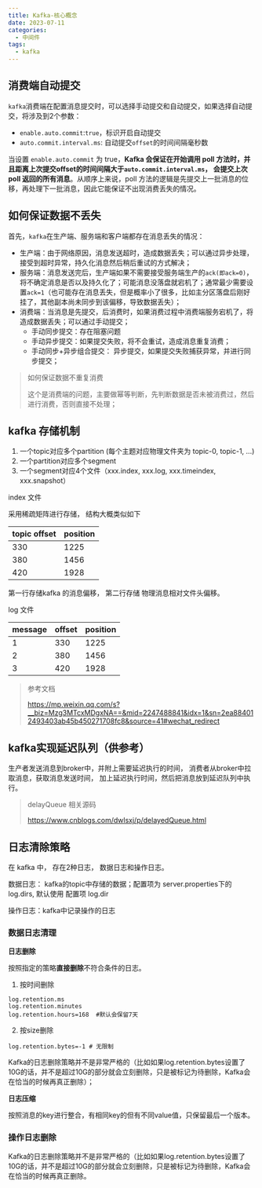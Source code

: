 ```yaml
---
title: Kafka-核心概念
date: 2023-07-11
categories:
  - 中间件
tags:
  - kafka
---
```


## 消费端自动提交

`kafka`消费端在配置消息提交时，可以选择手动提交和自动提交，如果选择自动提交，将涉及到2个参数：

* `enable.auto.commit`:`true`，标识开启自动提交
* `auto.commit.interval.ms`: 自动提交`offset`的时间间隔毫秒数

当设置 `enable.auto.commit` 为 true，**Kafka 会保证在开始调用 poll 方法时，并且距离上次提交offset的时间间隔大于`auto.commit.interval.ms`， 会提交上次 poll 返回的所有消息**。从顺序上来说，poll 方法的逻辑是先提交上一批消息的位移，再处理下一批消息，因此它能保证不出现消费丢失的情况。



## 如何保证数据不丢失

首先，`kafka`在生产端、服务端和客户端都存在消息丢失的情况：

* 生产端：由于网络原因，消息发送超时，造成数据丢失；可以通过异步处理，接受到超时异常，持久化消息然后稍后重试的方式解决；
* 服务端：消息发送完后，生产端如果不需要接受服务端生产的`ack(即ack=0)`，将不确定消息是否以及持久化了；可能消息没落盘就宕机了；通常最少需要设置`ack=1`（也可能存在消息丢失，但是概率小了很多，比如主分区落盘后刚好挂了，其他副本尚未同步到该偏移，导致数据丢失）；
* 消费端：当消息是先提交，后消费时，如果消费过程中消费端服务宕机了，将造成数据丢失；可以通过手动提交；
  * 手动同步提交：存在阻塞问题
  * 手动异步提交：如果提交失败，将不会重试，造成消息重复消费；
  * 手动同步+异步组合提交： 异步提交，如果提交失败捕获异常，并进行同步提交；



> 如何保证数据不重复消费
>
> 这个是消费端的问题，主要做幂等判断，先判断数据是否未被消费过，然后进行消费，否则直接不处理；





## kafka 存储机制

1. 一个topic对应多个partition (每个主题对应物理文件夹为 topic-0, topic-1, ...)
2. 一个partition对应多个segment
3. 一个segment对应4个文件（xxx.index, xxx.log, xxx.timeindex, xxx.snapshot）

index 文件

采用稀疏矩阵进行存储， 结构大概类似如下

|topic offset|position|
|---|---|
|330|1225|
|380|1456|
|420|1928|

第一行存储kafka 的消息偏移， 第二行存储 物理消息相对文件头偏移。

log 文件

|message|offset|position|
|---|---|---|
|1|330|1225|
|2|380|1456|
|3|420|1928|

> 参考文档
>
> https://mp.weixin.qq.com/s?__biz=Mzg3MTcxMDgxNA==&mid=2247488841&idx=1&sn=2ea884012493403ab45b450271708fc8&source=41#wechat_redirect
>

## kafka实现延迟队列（供参考）

生产者发送消息到broker中，并附上需要延迟执行的时间， 消费者从broker中拉取消息，获取消息发送时间， 加上延迟执行时间，然后把消息放到延迟队列中执行。

> delayQueue 相关源码
>
> https://www.cnblogs.com/dwlsxj/p/delayedQueue.html


## 日志清除策略

在 kafka 中， 存在2种日志， 数据日志和操作日志。

数据日志： kafka的topic中存储的数据；配置项为 server.properties下的 log.dirs, 默认使用 配置项 log.dir

操作日志：kafka中记录操作的日志


### 数据日志清理



**日志删除**

按照指定的策略**直接删除**不符合条件的日志。



1. 按时间删除

```shell
log.retention.ms
log.retention.minutes
log.retention.hours=168  #默认会保留7天
```

2. 按size删除

```shell
log.retention.bytes=-1 # 无限制
```

Kafka的日志删除策略并不是非常严格的（比如如果log.retention.bytes设置了10G的话，并不是超过10G的部分就会立刻删除，只是被标记为待删除，Kafka会在恰当的时候再真正删除）；



**日志压缩**

按照消息的key进行整合，有相同key的但有不同value值，只保留最后一个版本。



### 操作日志删除

Kafka的日志删除策略并不是非常严格的（比如如果log.retention.bytes设置了10G的话，并不是超过10G的部分就会立刻删除，只是被标记为待删除，Kafka会在恰当的时候再真正删除。

